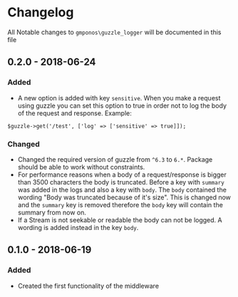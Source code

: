 # Changelog

All Notable changes to `gmponos\guzzle_logger` will be documented in this file

## 0.2.0 - 2018-06-24

### Added
- A new option is added with key `sensitive`. When you make a request using guzzle you can set this option to true
in order not to log the body of the request and response. Example:

```
$guzzle->get('/test', ['log' => ['sensitive' => true]]); 
```

### Changed
- Changed the required version of guzzle from `^6.3` to `6.*`. Package should be able to work without constraints.  
- For performance reasons when a body of a request/response is bigger than 3500 characters the body is truncated.
Before a key with `summary` was added in the logs and also a key with `body`. The `body` contained the wording 
"Body was truncated because of it's size". This is changed now and the `summary` key is removed therefore the `body` 
key will contain the summary from now on.
- If a Stream is not seekable or readable the body can not be logged. A wording is added instead in the key `body`.  

## 0.1.0 - 2018-06-19

### Added
- Created the first functionality of the middleware

